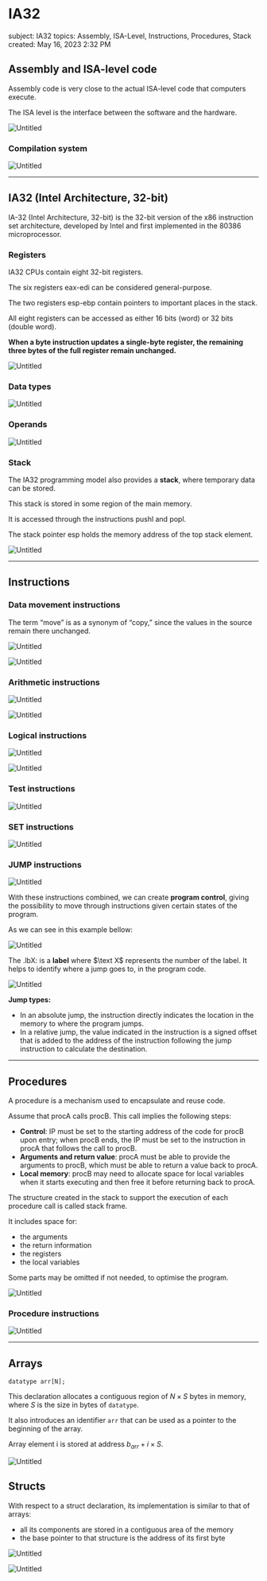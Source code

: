 # IA32

subject: IA32
topics: Assembly, ISA-Level, Instructions, Procedures, Stack
created: May 16, 2023 2:32 PM

## Assembly and ISA-level code

Assembly code is very close to the actual ISA-level code that computers execute.

The ISA level is the interface between the software and the hardware.

![Untitled](IA32%2099955f18ead54733923733b9d3f4c515/Untitled.png)

### Compilation system

![Untitled](IA32%2099955f18ead54733923733b9d3f4c515/Untitled%201.png)

---

## IA32 (Intel Architecture, 32-bit)

IA-32 (Intel Architecture, 32-bit) is the 32-bit version of the x86 instruction set architecture, developed by Intel and first implemented in the 80386 microprocessor.

### Registers

IA32 CPUs contain eight 32-bit registers.

The six registers eax-edi can be considered general-purpose.

The two registers esp-ebp contain pointers to
important places in the stack.

All eight registers can be accessed as either
16 bits (word) or 32 bits (double word).

**When a byte instruction updates a single-byte register, the remaining three bytes of the full register remain unchanged.**

![Untitled](IA32%2099955f18ead54733923733b9d3f4c515/Untitled%202.png)

### Data types

![Untitled](IA32%2099955f18ead54733923733b9d3f4c515/Untitled%203.png)

### Operands

![Untitled](IA32%2099955f18ead54733923733b9d3f4c515/Untitled%204.png)

### Stack

The IA32 programming model also provides a **stack**, where temporary data can be stored.

This stack is stored in some region of the main memory.

It is accessed through the instructions pushl and popl.

The stack pointer esp holds the memory address of the top stack element.

![Untitled](IA32%2099955f18ead54733923733b9d3f4c515/Untitled%205.png)

---

## Instructions

### Data movement instructions

The term “move” is as a synonym of “copy,” since the values in the source remain there unchanged.

![Untitled](IA32%2099955f18ead54733923733b9d3f4c515/Untitled%206.png)

![Untitled](IA32%2099955f18ead54733923733b9d3f4c515/Untitled%207.png)

### Arithmetic instructions

![Untitled](IA32%2099955f18ead54733923733b9d3f4c515/Untitled%208.png)

![Untitled](IA32%2099955f18ead54733923733b9d3f4c515/Untitled%209.png)

### Logical instructions

![Untitled](IA32%2099955f18ead54733923733b9d3f4c515/Untitled%2010.png)

![Untitled](IA32%2099955f18ead54733923733b9d3f4c515/Untitled%2011.png)

### Test instructions

![Untitled](IA32%2099955f18ead54733923733b9d3f4c515/Untitled%2012.png)

### SET instructions

![Untitled](IA32%2099955f18ead54733923733b9d3f4c515/Untitled%2013.png)

### JUMP instructions

![Untitled](IA32%2099955f18ead54733923733b9d3f4c515/Untitled%2014.png)

With these instructions combined, we can create **program control**, giving the possibility to move through instructions given certain states of the program.

As we can see in this example bellow:

![Untitled](IA32%2099955f18ead54733923733b9d3f4c515/Untitled%2015.png)

The $\text{.lbX:}$ is a **label** where $\text X$ represents the number of the label. It helps to identify where a jump goes to, in the program code.

![Untitled](IA32%2099955f18ead54733923733b9d3f4c515/Untitled%2016.png)

**Jump types:**

- In an absolute jump, the instruction directly indicates the location in the memory to where the program jumps.
- In a relative jump, the value indicated in the instruction is a signed offset that is added to the address of the instruction following the jump instruction to calculate the destination.

---

## Procedures

A procedure is a mechanism used to encapsulate and reuse code.

Assume that procA calls procB.
This call implies the following steps:

- **Control**: IP must be set to the starting address of the code for procB upon entry; when procB ends, the IP must be set to the instruction in procA that follows the call to procB.
- **Arguments and return value**: procA must be able to provide the arguments to procB, which must be able to return a value back to procA.
- **Local memory**: procB may need to allocate space for local variables when it starts executing and then free it before returning back to procA.

The structure created in the stack to support the execution of each procedure call is called stack frame.

It includes space for:

- the arguments
- the return information
- the registers
- the local variables

Some parts may be omitted if not needed, to optimise the program.

![Untitled](IA32%2099955f18ead54733923733b9d3f4c515/Untitled%2017.png)

### Procedure instructions

![Untitled](IA32%2099955f18ead54733923733b9d3f4c515/Untitled%2018.png)

---

## Arrays

`datatype arr[N];`

This declaration allocates a contiguous region of $N\times S$ bytes in memory, where $S$ is the size in bytes of `datatype`.

It also introduces an identifier `arr` that can be used as a pointer to the beginning of the array.

Array element i is stored at address $b_{arr}+i\times S$.

![Untitled](IA32%2099955f18ead54733923733b9d3f4c515/Untitled%2019.png)

## Structs

With respect to a struct declaration, its implementation is similar to that of arrays:

- all its components are stored in a contiguous area of the memory
- the base pointer to that structure is the address of its first byte

![Untitled](IA32%2099955f18ead54733923733b9d3f4c515/Untitled%2020.png)

![Untitled](IA32%2099955f18ead54733923733b9d3f4c515/Untitled%2021.png)